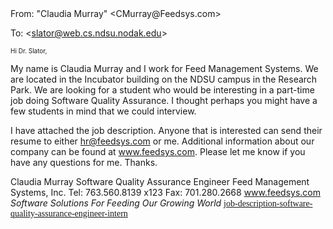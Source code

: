 <!--StartFragment -->From: "Claudia Murray" &lt;CMurray@Feedsys.com&gt;
To: &lt;slator@web.cs.ndsu.nodak.edu&gt;

<span style="font-size: x-small;">Hi Dr. Slator,
 
My name is Claudia Murray and I work for Feed Management Systems. We are located in the Incubator building on the NDSU campus in the Research Park. We are looking for a student who would be interesting in a part-time job doing Software Quality Assurance. I thought perhaps you might have a few students in mind that we could interview.
 
I have attached the job description. Anyone that is interested can send their resume to either <a href="mailto:hr@feedsys.com">hr@feedsys.com</a> or me. Additional information about our company can be found at <a href="http://www.feedsys.com/">www.feedsys.com</a>. Please let me know if you have any questions for me. Thanks.
 
Claudia Murray
Software Quality Assurance Engineer
Feed Management Systems, Inc.
Tel: 763.560.8139 x123
Fax: 701.280.2668
<a href="http://www.feedsys.com/">www.feedsys.com</a>
<em>Software Solutions For Feeding Our Growing World 
</em></span><span style="font-family: Times New Roman, Times;"> 
<a href="http://www.acm.ndsu.nodak.edu/wp-content/uploads/2009/04/job-description-software-quality-assurance-engineer-intern.doc">job-description-software-quality-assurance-engineer-intern</a></span>